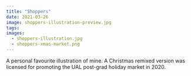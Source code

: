 ```yaml
---
title: "Shoppers"
date: 2021-03-26
image: shoppers-illustration-preview.jpg
tags:
images:
  - shoppers-illustration.jpg
  - shoppers-xmas-market.png
---
```


A personal favourite illustration of mine. A Christmas remixed version was licensed for promoting the UAL post-grad holiday market in 2020.